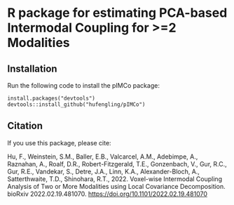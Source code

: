 # R package for estimating PCA-based Intermodal Coupling for >=2 Modalities

## Installation
Run the following code to install the pIMCo package:

```
install.packages("devtools")
devtools::install_github("hufengling/pIMCo")
```

## Citation
If you use this package, please cite:

Hu, F., Weinstein, S.M., Baller, E.B., Valcarcel, A.M., Adebimpe, A., Raznahan, A., Roalf, D.R., Robert-Fitzgerald, T.E., Gonzenbach, V., Gur, R.C., Gur, R.E., Vandekar, S., Detre, J.A., Linn, K.A., Alexander-Bloch, A., Satterthwaite, T.D., Shinohara, R.T., 2022. Voxel-wise Intermodal Coupling Analysis of Two or More Modalities using Local Covariance Decomposition. bioRxiv 2022.02.19.481070. https://doi.org/10.1101/2022.02.19.481070
